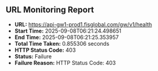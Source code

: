 ## URL Monitoring Report

- **URL:** https://api-gw1-prod1.fisglobal.com/gw/v1/health
- **Start Time:** 2025-09-08T06:21:24.498651
- **End Time:** 2025-09-08T06:21:25.353957
- **Total Time Taken:** 0.855306 seconds
- **HTTP Status Code:** 403
- **Status:** Failure
- **Failure Reason:** HTTP Status Code: 403
